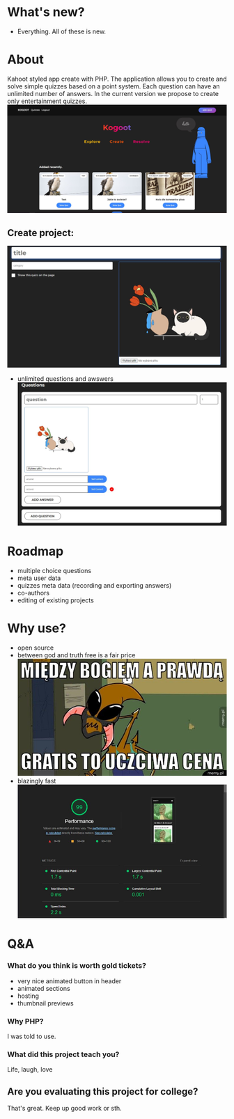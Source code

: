 
# What's new?
- Everything. All of these is new.

# About
Kahoot styled app create with PHP. 
The application allows you to create and solve simple quizzes based on a point system. Each question can have an unlimited number of answers. In the current version we propose to create only entertainment quizzes.
![home view](./docs/home.jpg)

## Create project:
![create view](./docs/create.jpg)
- unlimited questions and awswers
![create questions](./docs/questions.jpg)
# Roadmap

- multiple choice questions
- meta user data
- quizzes meta data (recording and exporting answers)
- co-authors
- editing of existing projects

# Why use?
- open source
- between god and truth free is a fair price
![prawda](./docs/prawda.jpg)
- blazingly fast
![page speed](./docs/ps.jpg)
# Q&A 
### What do you think is worth gold tickets?
- very nice animated button in header
- animated sections
- hosting 
- thumbnail previews 
### Why PHP?
I was told to use.
### What did this project teach you?
Life, laugh, love

## Are you evaluating this project for college?

That's great. Keep up good work or sth.
